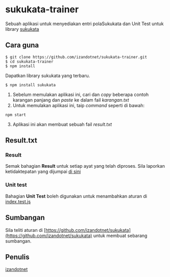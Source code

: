 # sukukata-trainer
Sebuah aplikasi untuk menyediakan entri polaSukukata dan Unit Test untuk library [sukukata](https://github.com/izandotnet/sukukata/)

## Cara guna
```
$ git clone https://github.com/izandotnet/sukukata-trainer.git
$ cd sukukata-trainer
$ npm install
```
Dapatkan library sukukata yang terbaru.
```
$ npm install sukukata
```
1. Sebelum memulakan aplikasi ini, cari dan *copy* beberapa contoh karangan panjang dan *paste* ke dalam fail *karangan.txt*
2. Untuk memulakan aplikasi ini, taip *command* seperti di bawah:

```
npm start
```
3. Aplikasi ini akan membuat sebuah fail *result.txt*

## Result.txt
### Result
Semak bahagian <b>Result</b> untuk setiap ayat yang telah diproses. Sila laporkan ketidaktepatan yang dijumpai [di sini](https://github.com/izandotnet/sukukata/issues/new)
### Unit test
Bahagian <b>Unit Test</b> boleh digunakan untuk menambahkan aturan di [index.test.js](https://github.com/izandotnet/sukukata/blob/master/__tests__/index.test.js)

## Sumbangan
Sila teliti aturan di [https://github.com/izandotnet/sukukata](https://github.com/izandotnet/sukukata) untuk membuat sebarang sumbangan.

## Penulis
[izandotnet](https://github.com/izandotnet)